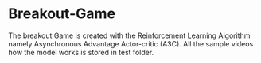 # Breakout-Game
The breakout Game is created with the Reinforcement Learning Algorithm namely Asynchronous Advantage Actor-critic (A3C).
All the sample videos how the model works is stored in test folder.
